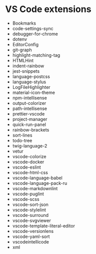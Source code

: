 # VS Code extensions

* Bookmarks
* code-settings-sync
* debugger-for-chrome
* dotenv
* EditorConfig
* git-graph
* highlight-matching-tag
* HTMLHint
* indent-rainbow
* jest-snippets
* language-postcss
* language-stylus
* LogFileHighlighter
* material-icon-theme
* npm-intellisense
* output-colorizer
* path-intellisense
* prettier-vscode
* project-manager
* quick-run-panel
* rainbow-brackets
* sort-lines
* todo-tree
* twig-language-2
* vetur
* vscode-colorize
* vscode-docker
* vscode-eslint
* vscode-html-css
* vscode-language-babel
* vscode-language-pack-ru
* vscode-markdownlint
* vscode-puglint
* vscode-scss
* vscode-sort-json
* vscode-stylelint
* vscode-surround
* vscode-svgviewer
* vscode-template-literal-editor
* vscode-versionlens
* vscode-yaml-sort
* vscodeintellicode
* xml
